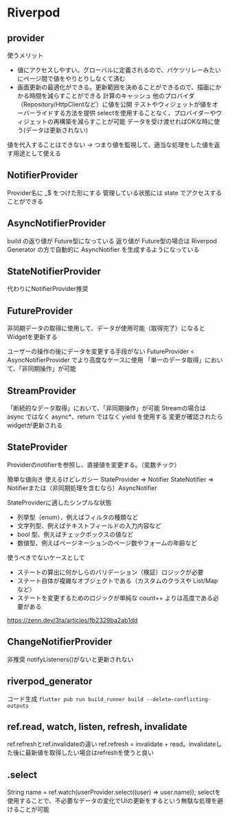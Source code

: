 # Riverpod

## provider
使うメリット
- 値にアクセスしやすい。グローバルに定義されるので、バケツリレーみたいにページ間で値をやりとりしなくて済む
- 画面更新の最適化ができる。更新範囲を決めることができるので、描画にかかる時間を減らすことができる
計算のキャッシュ
他のプロバイダ（Repository/HttpClientなど）に値を公開
テストやウィジェットが値をオーバーライドする方法を提供
selectを使用することなく、プロバイダーやウィジェットの再構築を減らすことが可能
データを受け渡せればOKな時に使う(データは更新されない)

値を代入することはできない → つまり値を監視して、適当な処理をした値を返す用途として使える

## NotifierProvider
Provider名に _$ をつけた形にする
管理している状態には state でアクセスすることができる

## AsyncNotifierProvider
build の返り値が Future型になっている
返り値が Future型の場合は Riverpod Generator の方で自動的に AsyncNotifier を生成するようになっている

## StateNotifierProvider
代わりにNotifierProvider推奨

## FutureProvider
非同期データの取得に使用して、データが使用可能（取得完了）になるとWidgetを更新する

ユーザーの操作の後にデータを変更する手段がない
FutureProvider < AsyncNotifierProvider でより高度なケースに使用
「単一のデータ取得」において、「非同期操作」が可能

## StreamProvider
「断続的なデータ取得」において、「非同期操作」が可能
Streamの場合は async ではなく async*、return ではなく yield を使用する
変更が確認されたらwidgetが更新される

## StateProvider
Providerのnotifierを参照し、直接値を変更する。（変数チック）

簡単な値向き
使えるけどレガシー
StateProvider => Notifier
StateNotifier => Notifierまたは（非同期処理を含むなら）AsyncNotifier

StateProviderに適したシンプルな状態
- 列挙型（enum）、例えばフィルタの種類など
- 文字列型、例えばテキストフィールドの入力内容など
- bool 型、例えばチェックボックスの値など
- 数値型、例えばページネーションのページ数やフォームの年齢など

使うべきでないケースとして
- ステートの算出に何かしらのバリデーション（検証）ロジックが必要
- ステート自体が複雑なオブジェクトである（カスタムのクラスや List/Map など）
- ステートを変更するためのロジックが単純な count++ よりは高度である必要がある

https://zenn.dev/3ta/articles/fb2329ba2ab1dd

## ChangeNotifierProvider
非推奨
notifyListeners()がないと更新されない


## riverpod_generator
コード生成
`flutter pub run build_runner build --delete-conflicting-outputs`

## ref.read, watch, listen, refresh, invalidate
ref.refreshとref.invalidateの違い
ref.refresh = invalidate + read。invalidateした後に最新値を取得したい場合はrefreshを使うと良い

## .select
String name = ref.watch(userProvider.select((user) => user.name));
selectを使用することで、不必要なデータの変化でUIの更新をするという無駄な処理を避けることが可能